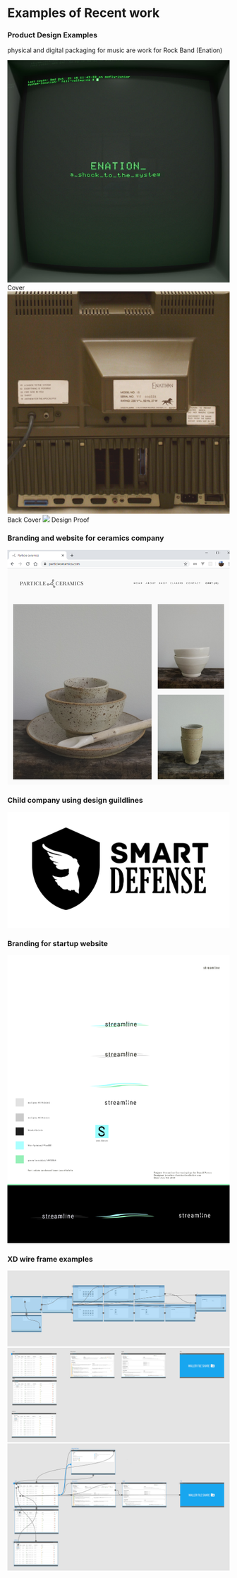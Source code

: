 # Examples of Recent work

### Product Design Examples
physical and digital packaging for music are work for Rock Band (Enation)


![](examples_of_work/ab67616d0000b2731ce3147b2c1f189310c1f686.jpg)
Cover
![](examples_of_work/ENATION%20Shock%20EP%20Reverse-hi-res-final.jpeg)
Back Cover
![](examples_of_work/Shock%20EP%20-%20Design%20Proof%20(W139).jpeg)
Design Proof

### Branding and website for ceramics company
![](examples_of_work/particle%20ceramics%20website.png)

### Child company using design guildlines
![](examples_of_work/smartdefense_transparent.png)

### Branding for startup website
![](examples_of_work/steamline%20v3.png)

### XD wire frame examples
![](examples_of_work/km%20wire.png)
![](examples_of_work/streamline%20wire.png)
![](examples_of_work/streamline-%20lines.png)


